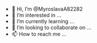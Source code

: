 - 👋 Hi, I’m @MyroslavaA82282
- 👀 I’m interested in ...
- 🌱 I’m currently learning ...
- 💞️ I’m looking to collaborate on ...
- 📫 How to reach me ...

<!---
MyroslavaA82282/MyroslavaA82282 is a ✨ special ✨ repository because its `README.md` (this file) appears on your GitHub profile.
You can click the Preview link to take a look at your changes.
--->
